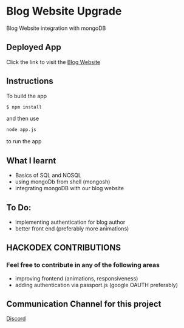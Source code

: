 # Blog Website Upgrade

Blog Website integration with mongoDB

## Deployed App

Click the link to visit the [Blog Website](https://memu-blogwebsitev2.herokuapp.com/)

## Instructions
To build the app
```bash
$ npm install
```
and then use
```bash
node app.js 
```
to run the app



## What I learnt
* Basics of SQL and NOSQL
* using mongoDb from shell (mongosh)
* integrating mongoDB with our blog website

## To Do:
* implementing authentication for blog author
* better front end (preferably more animations)

## HACKODEX CONTRIBUTIONS
### Feel free to contribute in any of the following areas
* improving frontend (animations, responsiveness)
* adding authentication via passport.js (google OAUTH preferably)

## Communication Channel for this project
[Discord](https://discord.gg/5ux5GaGwgN)
